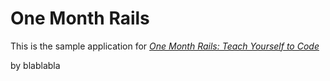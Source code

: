 # One Month Rails

This is the sample application for 
[*One Month Rails: Teach Yourself to Code*](http://onemonthrails.com)

by blablabla